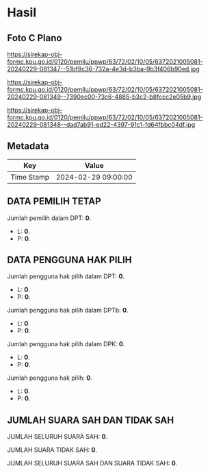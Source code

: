 # Hasil

## Foto C Plano

https://sirekap-obj-formc.kpu.go.id/0120/pemilu/ppwp/63/72/02/10/05/6372021005081-20240229-081347--51bf9c36-732a-4e3d-b3ba-9b3f406b90ed.jpg

https://sirekap-obj-formc.kpu.go.id/0120/pemilu/ppwp/63/72/02/10/05/6372021005081-20240229-081349--7390ec00-73c6-4885-b3c2-b8fccc2e05b9.jpg

https://sirekap-obj-formc.kpu.go.id/0120/pemilu/ppwp/63/72/02/10/05/6372021005081-20240229-081348--dad7ab91-ed22-4397-91c1-fd64fbbc04df.jpg


## Metadata

| Key        | Value               |
| ---------- | ------------------- |
| Time Stamp | 2024-02-29 09:00:00 |


## DATA PEMILIH TETAP

Jumlah pemilih dalam DPT: **0**.
 * L: **0**.
 * P: **0**.

## DATA PENGGUNA HAK PILIH

Jumlah pengguna hak pilih dalam DPT: **0**.
 * L: **0**.
 * P: **0**.

Jumlah pengguna hak pilih dalam DPTb: **0**.
 * L: **0**.
 * P: **0**.

Jumlah pengguna hak pilih dalam DPK: **0**.
 * L: **0**.
 * P: **0**.

Jumlah pengguna hak pilih: **0**.
 * L: **0**.
 * P: **0**.

## JUMLAH SUARA SAH DAN TIDAK SAH

JUMLAH SELURUH SUARA SAH: **0**.

JUMLAH SUARA TIDAK SAH: **0**.

JUMLAH SELURUH SUARA SAH DAN SUARA TIDAK SAH: **0**.


